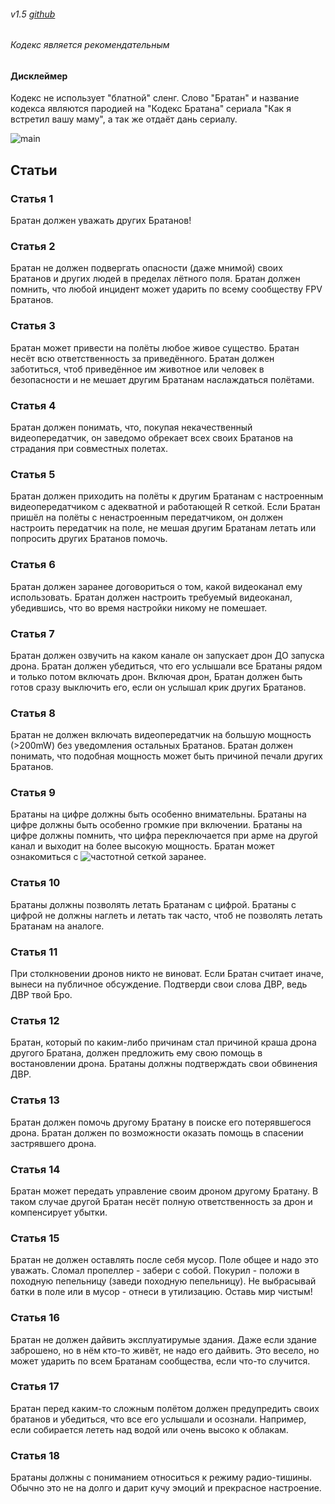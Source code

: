 ###### v1.5 [github](https://github.com/k4m454k/fpv_bro_codex)
###### Кодекс является рекомендательным

#### Дисклеймер
Кодекс не использует "блатной" сленг. Слово "Братан" и название кодекса являются пародией на "Кодекс Братана" сериала "Как я встретил вашу маму", а так же отдаёт дань сериалу.



![main](https://github.com/k4m454k/fpv_bro_codex/raw/main/img/main.png)

## Статьи

### Статья 1
Братан должен уважать других Братанов!

### Статья 2
Братан не должен подвергать опасности (даже мнимой) своих Братанов и других людей в пределах лётного поля. Братан должен помнить, что любой инцидент может ударить по всему сообществу FPV Братанов. 

### Статья 3
Братан может привести на полёты любое живое существо. Братан несёт всю ответственность за приведённого. Братан должен заботиться, чтоб приведённое им животное или человек в безопасности и не мешает другим Братанам наслаждаться полётами.

### Статья 4
Братан должен понимать, что, покупая некачественный видеопередатчик, он заведомо обрекает всех своих Братанов на страдания при совместных полетах.

### Статья 5
Братан должен приходить на полёты к другим Братанам с настроенным видеопередатчиком с адекватной и работающей R сеткой. Если Братан пришёл на полёты с ненастроенным передатчиком, он должен настроить передатчик на поле, не мешая другим Братанам летать или попросить других Братанов помочь.

### Статья 6
Братан должен заранее договориться о том, какой видеоканал ему использовать. Братан должен настроить требуемый видеоканал, убедившись, что во время настройки никому не помешает.

### Статья 7
Братан должен озвучить на каком канале он запускает дрон ДО запуска дрона. Братан должен убедиться, что его услышали все Братаны рядом и только потом включать дрон. 
Включая дрон, Братан должен быть готов сразу выключить его, если он услышал крик других Братанов.

### Статья 8
Братан не должен включать видеопередатчик на большую мощность (>200mW) без уведомления остальных Братанов. Братан должен понимать, что подобная мощность может быть причиной печали других Братанов.

### Статья 9
Братаны на цифре должны быть особенно внимательны. 
Братаны на цифре должны быть особенно громкие при включении. 
Братаны на цифре должны помнить, что цифра переключается при арме на другой канал и выходит на более высокую мощность. 
Братан может ознакомиться с ![частотной сеткой](https://oscarliang.com/wp-content/uploads/2021/05/5.8ghz-fpv-channels-chart-diagram-frequency-analog-digital-dji-avatar-hdzero-12-2022.jpg) заранее.

### Статья 10
Братаны должны позволять летать Братанам с цифрой. Братаны с цифрой не должны наглеть и летать так часто, чтоб не позволять летать Братанам на аналоге. 

### Статья 11
При столкновении дронов никто не виноват. Если Братан считает иначе, вынеси на публичное обсуждение. Подтверди свои слова ДВР, ведь ДВР твой Бро.

### Статья 12
Братан, который по каким-либо причинам стал причиной краша дрона другого Братана, должен предложить ему свою помощь в востановлении дрона.
Братаны должны подтверждать свои обвинения ДВР.

### Статья 13
Братан должен помочь другому Братану в поиске его потерявшегося дрона. 
Братан должен по возможности оказать помощь в спасении застрявшего дрона.

### Статья 14
Братан может передать управление своим дроном другому Братану. В таком случае другой Братан несёт полную ответственность за дрон и компенсирует убытки.

### Статья 15
Братан не должен оставлять после себя мусор. Поле общее и надо это уважать. Сломал пропеллер - забери с собой. Покурил - положи в походную пепельницу (заведи походную пепельницу). Не выбрасывай батки в поле или  в мусор - отнеси в утилизацию. Оставь мир чистым!

### Статья 16
Братан не должен дайвить эксплуатирумые здания. Даже если здание заброшено, но в нём кто-то живёт, не надо его дайвить. Это весело, но может ударить по всем Братанам сообщества, если что-то случится. 

### Статья 17
Братан перед каким-то сложным полётом должен предупредить своих братанов и убедиться, что все его услышали и осознали. Например, если собирается лететь над водой или очень высоко к облакам. 

### Статья 18
Братаны должны с пониманием относиться к режиму радио-тишины. Обычно это не на долго и дарит кучу эмоций и прекрасное настроение.

<!-- Yandex.Metrika counter -->
<script type="text/javascript" >
   (function(m,e,t,r,i,k,a){m[i]=m[i]||function(){(m[i].a=m[i].a||[]).push(arguments)};
   m[i].l=1*new Date();k=e.createElement(t),a=e.getElementsByTagName(t)[0],k.async=1,k.src=r,a.parentNode.insertBefore(k,a)})
   (window, document, "script", "https://mc.yandex.ru/metrika/tag.js", "ym");

   ym(89129509, "init", {
        clickmap:true,
        trackLinks:true,
        accurateTrackBounce:true
   });
</script>
<noscript><div><img src="https://mc.yandex.ru/watch/89129509" style="position:absolute; left:-9999px;" alt="" /></div></noscript>
<!-- /Yandex.Metrika counter -->
